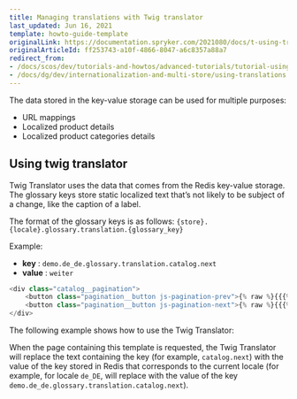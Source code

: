 ```yaml
---
title: Managing translations with Twig translator
last_updated: Jun 16, 2021
template: howto-guide-template
originalLink: https://documentation.spryker.com/2021080/docs/t-using-translations
originalArticleId: ff253743-a10f-4866-8047-a6c8357a88a7
redirect_from:
- /docs/scos/dev/tutorials-and-howtos/advanced-tutorials/tutorial-using-translations.html
- /docs/dg/dev/internationalization-and-multi-store/using-translations.html
---
```


The data stored in the key-value storage can be used for multiple purposes:

* URL mappings
* Localized product details
* Localized product categories details

## Using twig translator

Twig Translator uses the data that comes from the Redis key-value storage. The glossary keys store static localized text that’s not likely to be subject of a change, like the caption of a label.

The format of the glossary keys is as follows: `{store}.{locale}.glossary.translation.{glossary_key}`

Example:

* **key** : `demo.de_de.glossary.translation.catalog.next`
* **value** : `weiter`

```php
<div class="catalog__pagination">
    <button class="pagination__button js-pagination-prev">{% raw %}{{{% endraw %} 'catalog.prev' | trans {% raw %}}}{% endraw %}</button>
    <button class="pagination__button js-pagination-next">{% raw %}{{{% endraw %} 'catalog.next' | trans {% raw %}}}{% endraw %}</button>
</div>
```

The following example shows how to use the Twig Translator:

When the page containing this template is requested, the Twig Translator will replace the text containing the key (for example, `catalog.next`) with the value of the key stored in Redis that corresponds to the current locale (for example, for locale `de_DE`, will replace with the value of the key `demo.de_de.glossary.translation.catalog.next`).
